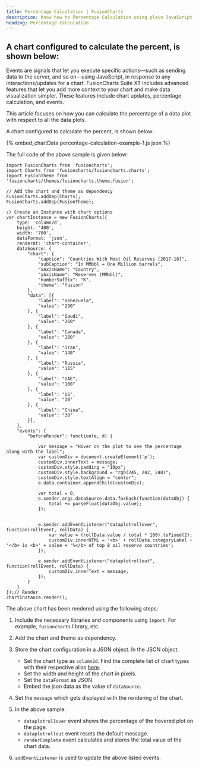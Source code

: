 ```yaml
---
title: Percentage Calculation | FusionCharts
description: Know how to Percentage Calculation using plain JavaScript with FusionCharts. Take your data visualization capabilities a notch up seamlessly with us.
heading: Percentage Calculation
---
```


## A chart configured to calculate the percent, is shown below:

Events are signals that let you execute specific actions—such as sending data to the server, and so on—using JavaScript, in response to any interactions/updates for a chart. FusionCharts Suite XT includes advanced features that let you add more context to your chart and make data visualization simpler. These features include chart updates, percentage calculation, and events.

This article focuses on how you can calculate the percentage of a data plot with respect to all the data plots.

A chart configured to calculate the percent, is shown below:

{% embed_chartData percentage-calculation-example-1.js json %}

The full code of the above sample is given below:

```
import FusionCharts from 'fusioncharts';
import Charts from 'fusioncharts/fusioncharts.charts';
import FusionTheme from 'fusioncharts/themes/fusioncharts.theme.fusion';

// Add the chart and theme as dependency
FusionCharts.addDep(Charts);
FusionCharts.addDep(FusionTheme);

// Create an Instance with chart options
var chartInstance = new FusionCharts({
    type: 'column2d',
    height: '400',
    width: '700',
    dataFormat: 'json',
    renderAt: 'chart-container',
    dataSource: {
        "chart": {
            "caption": "Countries With Most Oil Reserves [2017-18]",
            "subCaption": "In MMbbl = One Million barrels",
            "xAxisName": "Country",
            "yAxisName": "Reserves (MMbbl)",
            "numberSuffix": "K",
            "theme": "fusion"
        },
        "data": [{
            "label": "Venezuela",
            "value": "290"
        }, {
            "label": "Saudi",
            "value": "260"
        }, {
            "label": "Canada",
            "value": "180"
        }, {
            "label": "Iran",
            "value": "140"
        }, {
            "label": "Russia",
            "value": "115"
        }, {
            "label": "UAE",
            "value": "100"
        }, {
            "label": "US",
            "value": "30"
        }, {
            "label": "China",
            "value": "30"
        }],
    },
    "events": {
        "beforeRender": function(e, d) {

            var message = "Hover on the plot to see the percentage along with the label";
            var customDiv = document.createElement('p');
            customDiv.innerText = message;
            customDiv.style.padding = "10px";
            customDiv.style.background = "rgb(245, 242, 240)";
            customDiv.style.textAlign = "center";
            e.data.container.appendChild(customDiv);

            var total = 0;
            e.sender.args.dataSource.data.forEach(function(dataObj) {
                total += parseFloat(dataObj.value);
            });


            e.sender.addEventListener("dataplotrollover", function(rollEvent, rollData) {
                var value = (rollData.value / total * 100).toFixed(2);
                customDiv.innerHTML = '<b>' + rollData.categoryLabel + '</b> is <b>' + value + '%</b> of top 8 oil reserve countries';
            });

            e.sender.addEventListener("dataplotrollout", function(rollEvent, rollData) {
                customDiv.innerText = message;
            });
        }
    }
});// Render
chartInstance.render();
```

The above chart has been rendered using the following steps:

1. Include the necessary libraries and components using `import`. For example, `fusioncharts` library, etc.

2. Add the chart and theme as dependency. 

3. Store the chart configuration in a JSON object. In the JSON object:
    * Set the chart type as `column2d`. Find the complete list of chart types with their respective alias [here](https://www.fusioncharts.com/dev/chart-guide/list-of-charts).
    * Set the width and height of the chart in pixels. 
    * Set the `dataFormat` as JSON.
    * Embed the json data as the value of `dataSource`.

4. Set the `message` which gets displayed with the rendering of the chart. 

5. In the above sample:
	* `dataplotrollover` event shows the percentage of the hovered plot on the page.
	* `dataplotrollout` event resets the default message.
	* `renderComplete` event calculates and stores the total value of the chart data.

6. `addEventListener` is used to update the above listed events.
